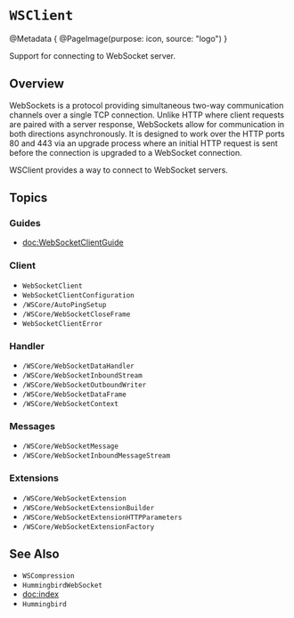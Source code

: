 # ``WSClient``

@Metadata {
    @PageImage(purpose: icon, source: "logo")
}

Support for connecting to WebSocket server. 

## Overview

WebSockets is a protocol providing simultaneous two-way communication channels over a single TCP connection. Unlike HTTP where client requests are paired with a server response, WebSockets allow for communication in both directions asynchronously. It is designed to work over the HTTP ports 80 and 443 via an upgrade process where an initial HTTP request is sent before the connection is upgraded to a WebSocket connection.

WSClient provides a way to connect to WebSocket servers.

## Topics

### Guides

- <doc:WebSocketClientGuide>

### Client

- ``WebSocketClient``
- ``WebSocketClientConfiguration``
- ``/WSCore/AutoPingSetup``
- ``/WSCore/WebSocketCloseFrame``
- ``WebSocketClientError``

### Handler

- ``/WSCore/WebSocketDataHandler``
- ``/WSCore/WebSocketInboundStream``
- ``/WSCore/WebSocketOutboundWriter``
- ``/WSCore/WebSocketDataFrame``
- ``/WSCore/WebSocketContext``

### Messages

- ``/WSCore/WebSocketMessage``
- ``/WSCore/WebSocketInboundMessageStream``

### Extensions

- ``/WSCore/WebSocketExtension``
- ``/WSCore/WebSocketExtensionBuilder``
- ``/WSCore/WebSocketExtensionHTTPParameters``
- ``/WSCore/WebSocketExtensionFactory``

## See Also

- ``WSCompression``
- ``HummingbirdWebSocket``
- <doc:index>
- ``Hummingbird``
